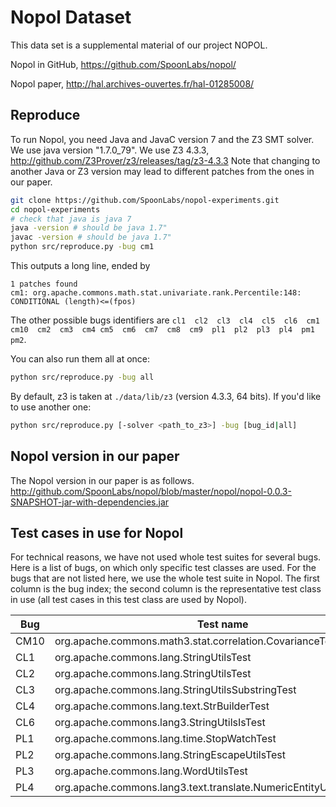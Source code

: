 # Nopol Dataset

This data set is a supplemental material of our project NOPOL.

Nopol in GitHub, <https://github.com/SpoonLabs/nopol/>

Nopol paper, <http://hal.archives-ouvertes.fr/hal-01285008/>

## Reproduce

To run Nopol, you need Java and JavaC version 7 and the Z3 SMT solver.
We use java version "1.7.0_79".
We use Z3 4.3.3, http://github.com/Z3Prover/z3/releases/tag/z3-4.3.3
Note that changing to another Java or Z3 version may lead to different patches from the ones in our paper. 

```bash
git clone https://github.com/SpoonLabs/nopol-experiments.git
cd nopol-experiments
# check that java is java 7
java -version # should be java 1.7"
javac -version # should be java 1.7"
python src/reproduce.py -bug cm1
```

This outputs a long line, ended by 

```
1 patches found
cm1: org.apache.commons.math.stat.univariate.rank.Percentile:148: CONDITIONAL (length)<=(fpos)
```

The other possible bugs identifiers are `cl1  cl2  cl3  cl4  cl5  cl6  cm1  cm10  cm2  cm3  cm4	cm5  cm6  cm7  cm8  cm9  pl1  pl2  pl3	pl4  pm1  pm2`.


You can also run them all at once:
```bash
python src/reproduce.py -bug all
```

By default, z3 is taken at `./data/lib/z3` (version 4.3.3, 64 bits). If you'd like to use another one:
```bash
python src/reproduce.py [-solver <path_to_z3>] -bug [bug_id|all]
```

## Nopol version in our paper

The Nopol version in our paper is as follows. 
http://github.com/SpoonLabs/nopol/blob/master/nopol/nopol-0.0.3-SNAPSHOT-jar-with-dependencies.jar

 
## Test cases in use for Nopol

For technical reasons, we have not used whole test suites for several bugs. 
Here is a list of bugs, on which only specific test classes are used. For the  bugs that are not listed here, we use the whole test suite in Nopol. The first column is the bug index; the second column is the representative test class in use (all test cases in this test class are used by Nopol). 

| Bug  | Test name                                                          |
|------|--------------------------------------------------------------------|
| CM10 | org.apache.commons.math3.stat.correlation.CovarianceTest           |
| CL1  | org.apache.commons.lang.StringUtilsTest                            |
| CL2  | org.apache.commons.lang.StringUtilsTest                            |
| CL3  | org.apache.commons.lang.StringUtilsSubstringTest                   |
| CL4  | org.apache.commons.lang.text.StrBuilderTest                        |
| CL6  | org.apache.commons.lang3.StringUtilsIsTest                         |
| PL1  | org.apache.commons.lang.time.StopWatchTest                         |
| PL2  | org.apache.commons.lang.StringEscapeUtilsTest                      | 
| PL3  | org.apache.commons.lang.WordUtilsTest                              |
| PL4  | org.apache.commons.lang3.text.translate.NumericEntityUnescaperTest |